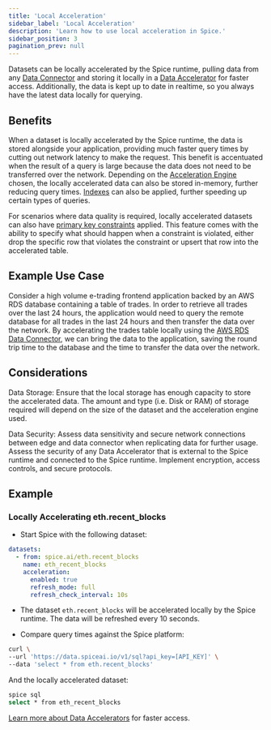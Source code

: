 ```yaml
---
title: 'Local Acceleration'
sidebar_label: 'Local Acceleration'
description: 'Learn how to use local acceleration in Spice.'
sidebar_position: 3
pagination_prev: null
---
```


Datasets can be locally accelerated by the Spice runtime, pulling data from any [Data Connector](/data-connectors) and storing it locally in a [Data Accelerator](/data-accelerators) for faster access. Additionally, the data is kept up to date in realtime, so you always have the latest data locally for querying.

## Benefits

When a dataset is locally accelerated by the Spice runtime, the data is stored alongside your application, providing much faster query times by cutting out network latency to make the request. This benefit is accentuated when the result of a query is large because the data does not need to be transferred over the network. Depending on the [Acceleration Engine](/data-accelerators) chosen, the locally accelerated data can also be stored in-memory, further reducing query times. [Indexes](./indexes.md) can also be applied, further speeding up certain types of queries.

For scenarios where data quality is required, locally accelerated datasets can also have [primary key constraints](./constraints.md) applied. This feature comes with the ability to specify what should happen when a constraint is violated, either drop the specific row that violates the constraint or upsert that row into the accelerated table.

## Example Use Case

Consider a high volume e-trading frontend application backed by an AWS RDS database containing a table of trades. In order to retrieve all trades over the last 24 hours, the application would need to query the remote database for all trades in the last 24 hours and then transfer the data over the network. By accelerating the trades table locally using the [AWS RDS Data Connector](https://github.com/spiceai/quickstarts/tree/trunk/rds-aurora-mysql), we can bring the data to the application, saving the round trip time to the database and the time to transfer the data over the network.

## Considerations

Data Storage: Ensure that the local storage has enough capacity to store the accelerated data. The amount and type (i.e. Disk or RAM) of storage required will depend on the size of the dataset and the acceleration engine used.

Data Security: Assess data sensitivity and secure network connections between edge and data connector when replicating data for further usage. Assess the security of any Data Accelerator that is external to the Spice runtime and connected to the Spice runtime. Implement encryption, access controls, and secure protocols.

## Example

### Locally Accelerating eth.recent_blocks

- Start Spice with the following dataset:
```yaml
datasets:
  - from: spice.ai/eth.recent_blocks
    name: eth_recent_blocks
    acceleration:
      enabled: true
      refresh_mode: full
      refresh_check_interval: 10s
```

- The dataset `eth.recent_blocks` will be accelerated locally by the Spice runtime. The data will be refreshed every 10 seconds.

- Compare query times against the Spice platform:

```bash
curl \
--url 'https://data.spiceai.io/v1/sql?api_key=[API_KEY]' \
--data 'select * from eth.recent_blocks'
```

And the locally accelerated dataset:

```bash
spice sql
select * from eth_recent_blocks
```

[Learn more about Data Accelerators](/data-accelerators) for faster access.
